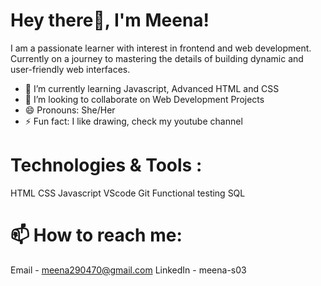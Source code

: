 # Hey there👋, I'm Meena!

I am a passionate learner with interest in frontend and web development. Currently on a journey to mastering the details of building dynamic and user-friendly web interfaces.
- 🌱 I’m currently learning Javascript, Advanced HTML and CSS
- 👯 I’m looking to collaborate on Web Development Projects
- 😄 Pronouns: She/Her
- ⚡ Fun fact: I like drawing, check my youtube channel 

# Technologies & Tools :

HTML
CSS
Javascript
VScode
Git
Functional testing
SQL

# 📫 How to reach me:

Email -  meena290470@gmail.com
LinkedIn - meena-s03




